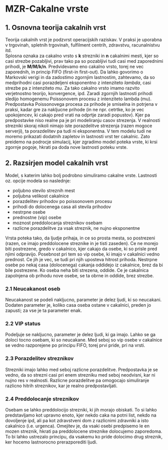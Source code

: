 # MZR-Cakalne vrste

## 1. Osnovna teorija cakalnih vrst

Teorija cakalnih vrst je podzvrst operacijskih raziskav. V praksi je uporabna v 
trgovinah, spletnih trgovinah, fulfilment centrih, zdravstvu, racunalnistvu itd.   
Splosna oznaka za cakalno vrsto s **k** strezniki in **n** cakalnimi mesti, kjer
so casi strezbe pozabljivi, prav tako pa so pozabljivi tudi casi med zaporednimi
prihodi, je **M/M/k/n**. Predvidevamo eno cakalno vrsto, torej ne vec zaporednih,
in princip FIFO (first-in first-out). 
Da lahko govorimo o Markovski verigi in da zadostimo zgornjim lastnostim, 
zahtevamo, da so medprihodni casi porazdeljeni eksponentno z intenziteto 
_lambda_, casi strezbe pa z intenziteto _mu_.  Za tako cakalno vrsto imamo 
razvito verjetnostno teorijo, konvergence, ipd. 
Zaradi zgornjih lastnosti prihodi sledijo homogenemu Poissonovem procesu z 
intenziteto lambda (mu). 
Predpostavka Poissonovega procesa za prihode je smiselna in potrjena v praksi,
kadar gre za nakljucne prihode (in ne npr. cetrtke, ko je vec upokojencev, ki 
cakajo pred vrati na odprtje zaradi popustov). Kjer pa predpostavke niso realne
pa je pri modeliranju casov strezenja. V realnosti strezniki skoraj nikoli 
nimajo iste porazdelitve strezenja (razen mogoce serverji), ta porazdelitev
pa tudi ni eksponentna. V tem modelu tudi ne moremo prikazati dodatnih zapletov
in lastnosti vrst ter cakalnic. Zato preidemo na podrocje simulacij, kjer
zgradimo model poteka vrste, ki krsi zgornje pogoje, hkrati pa doda nove 
lastnosti poteku vrste.  

## 2. Razsirjen model cakalnih vrst

Model, s katerim lahko bolj podrobno simuliramo cakalne vrste. Lastnosti oz.
opcije modela so naslednje:  

* poljubno stevilo streznih mest
* poljubna velikost cakalnice
* porazdelitev prihodov po poissonovem procesu
* prihodi do dolocenega casa ali stevila prihodov
* nestrpne osebe
* prednostne (vip) osebe
* moznost preddolocanja streznikov osebam
* razlicne porazdelitve za vsak streznik, ne nujno eksponentne

Vrsta poteka tako, da ljudje prihaja, in ce so prosta mesta, so postrezeni 
(razen, ce imajo preddolocene streznike in je tisti zaseden). Ce ne morejo biti
postrezene, gredo v cakalnico, kjer cakajo da osebe, ki so prisle pred njimi 
odpravijo. Posebnost pri tem so vip osebe, ki imajo v cakalnici vedno prednost.
Ce jih je vec, se tudi pri njih uposteva hitrost prihoda. Nestrpne osebe po
nekaj casa (dolocenega) cakanja oddidejo iz cakalnice, brez da bi bile 
postrezene. Ko oseba neha biti strezena, oddide. Ce je cakalnica zapolnjena
ob prihodu nove osebe, se ta obrne in oddide, brez strezbe.

### 2.1 Neucakanost oseb

Neucakanost se podeli nakljucno, parameter je delez ljudi, ki so neucakani.
Dodaten parameter je, koliko casa oseba ostane v cakalnici, preden jo zapusti;
za vse je ta parameter enak.

### 2.2 VIP status

Podeljuje se nakljucno, parameter je delez ljudi, ki ga imajo. Lahko se ga 
doloci tocno osebam, ki so neucakane. Med seboj so vip osebe v cakalnice se
vedno razporejene po principu FIFO, torej prvi pride, pri na vrsti.

### 2.3 Porazdelitev streznikov

Strezniki imajo lahko med seboj razlicne porazdelitve. Predpostavka je se vedno,
da so strezni casi pri enem strezniku med seboj neodvisni, kar ni nujno res v
realnosti. Razlicne porazdelitve pa omogocajo simuliranje razlicno hitrih
streznikov, kar je realno predpostavljati.

### 2.4 Preddolocanje streznikov

Osebam se lahko preddolocijo strezniki, ki jih morajo obiskati. To si lahko 
predstavljamo kot upravno enoto, kjer nekdo caka na potni list, nekdo na 
dovoljenje ipd, ali pa kot zdravstveni dom z razlicnimi zdravniki a isto 
cakalnico (i.e. urgenca). Omejitev je, da vsaki osebi predpisemo le en mozen
streznik, hkrati pa preddolocene streznike dolocujemo zaporedoma. To bi lahko
ustrezalo principu, da vsakemu ko pride dolocimo drug streznik, ker hocemo 
lastnorocno prerazporediti ljudi.



